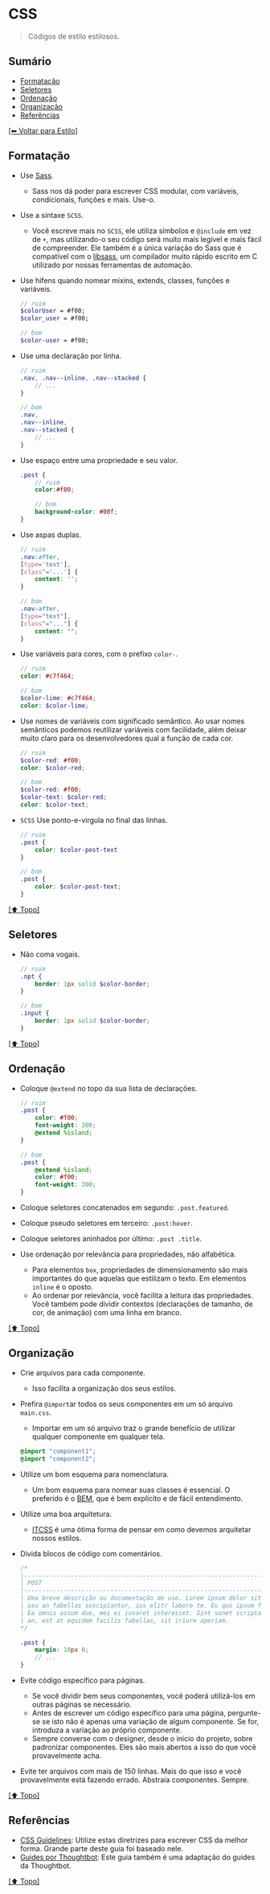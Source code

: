 # CSS

> Códigos de estilo estilosos.

## Sumário

- [Formatação](#formata%C3%A7%C3%A3o)
- [Seletores](#seletores)
- [Ordenação](#ordena%C3%A7%C3%A3o)
- [Organização](#organiza%C3%A7%C3%A3o)
- [Referências](#refer%C3%AAncias)

[[⬅ Voltar para Estilo]](../estilo)

## Formatação

- Use [Sass](http://sass-lang.com/).
    - Sass nos dá poder para escrever CSS modular, com variáveis, condicionais, funções e mais. Use-o.

- Use a sintaxe `SCSS`.
    - Você escreve mais no `SCSS`, ele utiliza símbolos e `@include` em vez de `+`, mas utilizando-o seu código será muito mais legível e mais fácil de compreender. Ele também é a única variação do Sass que é compatível com o [libsass](https://github.com/hcatlin/libsass), um compilador muito rápido escrito em C utilizado por nossas ferramentas de automação.

- Use hifens quando nomear mixins, extends, classes, funções e variáveis.

    ```scss
    // ruim
    $colorUser = #f00;
    $color_user = #f00;

    // bom
    $color-user = #f00;
    ```

- Use uma declaração por linha.

    ```scss
    // ruim
    .nav, .nav--inline, .nav--stacked {
        // ...
    }

    // bom
    .nav,
    .nav--inline,
    .nav--stacked {
        // ...
    }
    ```

- Use espaço entre uma propriedade e seu valor.

    ```scss
    .post {
        // ruim
        color:#f00;

        // bom
        background-color: #00f;
    }
    ```

- Use aspas duplas.

    ```scss
    // ruim
    .nav:after,
    [type='text'],
    [class^='...'] {
        content: '';
    }

    // bom
    .nav:after,
    [type="text"],
    [class^="..."] {
        content: "";
    }
    ```

- Use variáveis para cores, com o prefixo `color-`.

    ```scss
    // ruim
    color: #c7f464;

    // bom
    $color-lime: #c7f464;
    color: $color-lime;
    ```

- Use nomes de variáveis com significado semântico. Ao usar nomes semânticos podemos reutilizar variáveis com facilidade, além deixar muito claro para os desenvolvedores qual a função de cada cor.

    ```scss
    // ruim
    $color-red: #f00;
    color: $color-red;

    // bom
    $color-red: #f00;
    $color-text: $color-red;
    color: $color-text;
    ```

- `SCSS` Use ponto-e-virgula no final das linhas.

    ```scss
    // ruim
    .post {
        color: $color-post-text
    }

    // bom
    .post {
        color: $color-post-text;
    }
    ```

[[⬆ Topo]](#sum%C3%A1rio)

## Seletores

- Não coma vogais.

    ```scss
    // ruim
    .npt {
        border: 1px solid $color-border;
    }

    // bom
    .input {
        border: 1px solid $color-border;
    }
    ```

[[⬆ Topo]](#sum%C3%A1rio)

## Ordenação

- Coloque `@extend` no topo da sua lista de declarações.

    ```scss
    // ruim
    .post {
        color: #f00;
        font-weight: 300;
        @extend %island;
    }

    // bom
    .post {
        @extend %island;
        color: #f00;
        font-weight: 300;
    }
    ```

- Coloque seletores concatenados em segundo: `.post.featured`.
- Coloque pseudo seletores em terceiro: `.post:hover`.
- Coloque seletores aninhados por último: `.post .title`.
- Use ordenação por relevância para propriedades, não alfabética.
    - Para elementos `box`, propriedades de dimensionamento são mais importantes do que aquelas que estilizam o texto. Em elementos `inline` é o oposto.
    - Ao ordenar por relevância, você facilita a leitura das propriedades. Você também pode dividir contextos (declarações de tamanho, de cor, de animação) com uma linha em branco.

[[⬆ Topo]](#sum%C3%A1rio)

## Organização

- Crie arquivos para cada componente.
    - Isso facilita a organização dos seus estilos.

- Prefira `@import`ar todos os seus componentes em um só arquivo `main.css`.
    - Importar em um só arquivo traz o grande benefício de utilizar qualquer componente em qualquer tela.

    ```scss
    @import "component1";
    @import "component2";
    ```

- Utilize um bom esquema para nomenclatura.
    - Um bom esquema para nomear suas classes é essencial. O preferido é o [BEM](https://github.com/csswizardry/CSS-Guidelines#naming-conventions), que é bem explícito e de fácil entendimento.

- Utilize uma boa arquitetura.
    - [ITCSS](http://www.hugobessa.com.br/posts/ITCSS-uma-maneira-de-pensar-arquiteturas-css/) é uma ótima forma de pensar em como devemos arquitetar nossos estilos.

- Divida blocos de código com comentários.

    ```scss
    /*
    |--------------------------------------------------------------------------
    | POST
    |--------------------------------------------------------------------------
    | Uma breve descrição ou documentação de uso. Lorem ipsum dolor sit amet,
    | usu an fabellas suscipiantur, ius elitr labore te. Eu quo ipsum fabellas.
    | Ea omnis assum duo, mei ei iuvaret interesset. Sint sonet scripta eos
    | an, est at equidem facilis fabellas, sit iriure aperiam.
    */

    .post {
        margin: 10px 0;
        // ...
    }
    ```

- Evite código específico para páginas.
    - Se você dividir bem seus componentes, você poderá utilizá-los em outras páginas se necessário.
    - Antes de escrever um código específico para uma página, pergunte-se se isto não é apenas uma variação de algum componente. Se for, introduza a variação ao próprio componente.
    - Sempre converse com o designer, desde o início do projeto, sobre padronizar componentes. Eles são mais abertos a isso do que você provavelmente acha.
- Evite ter arquivos com mais de 150 linhas. Mais do que isso e você provavelmente está fazendo errado. Abstraia componentes. Sempre.

[[⬆ Topo]](#sum%C3%A1rio)

## Referências

- [CSS Guidelines](https://github.com/csswizardry/CSS-Guidelines): Utilize estas diretrizes para escrever CSS da melhor forma. Grande parte deste guia foi baseado nele.
- [Guides por Thoughtbot](https://github.com/thoughtbot/guides/tree/master/style): Este guia também é uma adaptação do guides da Thoughtbot.

[[⬆ Topo]](#sum%C3%A1rio)
